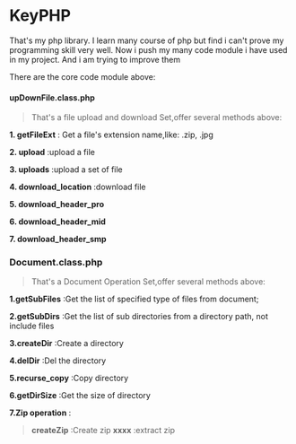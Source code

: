 # KeyPHP
That's my php library. I learn many course of php but find i can't prove my programming skill very well. Now i push my many code module i have used in my project. And i am trying to improve them

There are the core code module above:

#### upDownFile.class.php 
>That's a file upload and download Set,offer several methods above:

**1. getFileExt**            : Get a file's extension name,like: .zip, .jpg

**2. upload**				 :upload a file

**3. uploads**				 :upload a set of file

**4. download_location**     :download file 

**5. download_header_pro**

**6. download_header_mid**

**7. download_header_smp**

### Document.class.php
>That's a Document Operation Set,offer several methods above:
 
**1.getSubFiles**		:Get the list of specified type of files from document;
 
**2.getSubDirs**		:Get the list of sub directories from a directory path, not include files

**3.createDir**			:Create a directory

**4.delDir**			:Del the directory

**5.recurse_copy**		:Copy directory

**6.getDirSize**		:Get the size of directory

**7.Zip operation**		:

>**createZip**          :Create zip 
>**xxxx**               :extract zip

